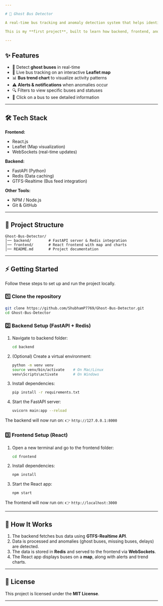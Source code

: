 ```yaml
---

# 🚌 Ghost Bus Detector

A real-time bus tracking and anomaly detection system that helps identify **ghost buses** (buses that appear on schedules but don’t actually arrive) and other irregularities. This project uses **FastAPI, Redis, React, and WebSockets** to fetch, process, and visualize bus data on an interactive map.

This is my **first project**, built to learn how backend, frontend, and live data pipelines work together in real-world applications.

---
```


## ✨ Features

* 🔴 Detect **ghost buses** in real-time
* 📡 Live bus tracking on an interactive **Leaflet map**
* 📊 **Bus trend chart** to visualize activity patterns
* ⚠️ **Alerts & notifications** when anomalies occur
* 🔍 Filters to view specific buses and statuses
* 📌 Click on a bus to see detailed information

---

## 🛠️ Tech Stack

**Frontend:**

* React.js
* Leaflet (Map visualization)
* WebSockets (real-time updates)

**Backend:**

* FastAPI (Python)
* Redis (Data caching)
* GTFS-Realtime (Bus feed integration)

**Other Tools:**

* NPM / Node.js
* Git & GitHub

---

## 📂 Project Structure

```
Ghost-Bus-Detector/
│── backend/        # FastAPI server & Redis integration
│── frontend/       # React frontend with map and charts
│── README.md       # Project documentation
```

---

## ⚡ Getting Started

Follow these steps to set up and run the project locally.

### 1️⃣ Clone the repository

```bash
git clone https://github.com/ShubhamP7769/Ghost-Bus-Detector.git
cd Ghost-Bus-Detector
```

### 2️⃣ Backend Setup (FastAPI + Redis)

1. Navigate to backend folder:

   ```bash
   cd backend
   ```

2. (Optional) Create a virtual environment:

   ```bash
   python -m venv venv
   source venv/bin/activate    # On Mac/Linux
   venv\Scripts\activate       # On Windows
   ```

3. Install dependencies:

   ```bash
   pip install -r requirements.txt
   ```

4. Start the FastAPI server:

   ```bash
   uvicorn main:app --reload
   ```

The backend will now run on:
👉 `http://127.0.0.1:8000`

### 3️⃣ Frontend Setup (React)

1. Open a new terminal and go to the frontend folder:

   ```bash
   cd frontend
   ```

2. Install dependencies:

   ```bash
   npm install
   ```

3. Start the React app:

   ```bash
   npm start
   ```

The frontend will now run on:
👉 `http://localhost:3000`

---

## 🚀 How It Works

1. The backend fetches bus data using **GTFS-Realtime API**.
2. Data is processed and anomalies (ghost buses, missing buses, delays) are detected.
3. The data is stored in **Redis** and served to the frontend via **WebSockets**.
4. The React app displays buses on a **map**, along with alerts and trend charts.

---

## 📜 License

This project is licensed under the **MIT License**.

---

